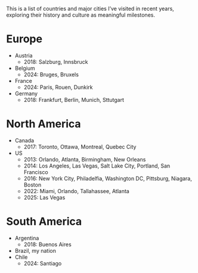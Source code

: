 This is a list of countries and major cities I’ve visited in recent years, exploring their history and culture as meaningful milestones.

# Europe
- Austria
    - 2018: Salzburg, Innsbruck
- Belgium
    - 2024: Bruges, Bruxels
- France
    - 2024: Paris, Rouen, Dunkirk
- Germany
    - 2018: Frankfurt, Berlin, Munich, Sttutgart

# North America
- Canada
    - 2017: Toronto, Ottawa, Montreal, Quebec City
- US
    - 2013: Orlando, Atlanta, Birmingham, New Orleans
    - 2014: Los Angeles, Las Vegas, Salt Lake City, Portland, San Francisco
    - 2016: New York City, Philadelfia, Washington DC, Pittsburg, Niagara, Boston
    - 2022: Miami, Orlando, Tallahassee, Atlanta
    - 2025: Las Vegas
  
# South America
- Argentina
    - 2018: Buenos Aires
- Brazil, my nation
- Chile
    - 2024: Santiago

